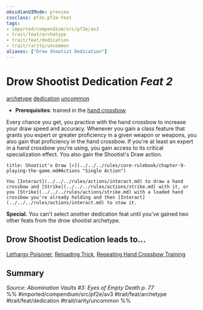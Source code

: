 ```yaml
---
obsidianUIMode: preview
cssclass: pf2e,pf2e-feat
tags:
- imported/compendium/src/pf2e/av3
- trait/feat/archetype
- trait/feat/dedication
- trait/rarity/uncommon
aliases: ["Drow Shootist Dedication"]
---
```

# Drow Shootist Dedication  *Feat 2*  
[archetype](archetype.md)  [dedication](dedication.md)  [uncommon](uncommon.md)  

- **Prerequisites**: trained in the [hand crossbow](../equipment/items/hand-crossbow.md)

Every chance you get, you practice with the hand crossbow to increase your draw speed and accuracy. Whenever you gain a class feature that grants you expert or greater proficiency in a given weapon or weapons, you also gain that proficiency in the hand crossbow. If you're at least an expert in a hand crossbow you're using, you gain access to its critical specialization effect. You also gain the Shootist's Draw action.

```ad-embed-ability
title: Shootist's Draw [>](../../../rules/core-rulebook/chapter-9-playing-the-game.md#Actions "Single Action")

You [Interact](../../../rules/actions/interact.md) to draw a hand crossbow and [Strike](../../../rules/actions/strike.md) with it, or you [Strike](../../../rules/actions/strike.md) with a loaded hand crossbow you're already holding and then [Interact](../../../rules/actions/interact.md) to stow it.
```

**Special.** You can't select another dedication feat until you've gained two other feats from the drow shootist archetype.

## Drow Shootist Dedication leads to...

[Lethargy Poisoner](lethargy-poisoner-av3.md), [Reloading Trick](reloading-trick-av3.md), [Repeating Hand Crossbow Training](repeating-hand-crossbow-training-av3.md)

## Summary

*Source: Abomination Vaults #3: Eyes of Empty Death p. 77*  
%% #imported/compendium/src/pf2e/av3 #trait/feat/archetype #trait/feat/dedication #trait/rarity/uncommon %%
